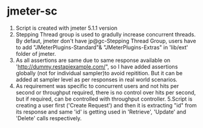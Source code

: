 # jmeter-sc
1. Script is created with jmeter 5.1.1 version
2. Stepping Thread group is used to gradully increase concurrent threads. By defaut, jmeter don't have jp@gc-Stepping Thread Group, users have to add "JMeterPlugins-Standard"& "JMeterPlugins-Extras" in 'lib/ext' folder of jmeter.
3. As all assertions are same due to same response available on 'http://dummy.restapiexample.com/", so I have added assertions globally (not for individual sampler)to avoid repitition.
But it can be added at sampler level as per responses in real world scenarios.
4. As requirement was specific to concurrent users and not hits per second or throughput required, there is no control over hits per second, but if required, can be controlled with throughput controller.
5.Script is creating a user first ('Create Request') and then it is extracting "id" from its response and same 'id' is getting used in 'Retrieve', 'Update' and 'Delete' calls respectively.
